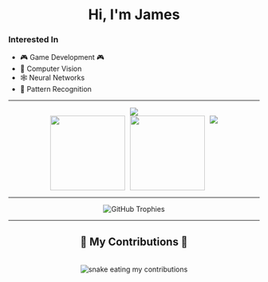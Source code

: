 <!-- Centered Intro -->
<h1 align="center"><strong>Hi, I'm James</strong></h1>

### Interested In
- 🎮 Game Development   🎮 
- 🧠 Computer Vision  
- 🕸️ Neural Networks  
- 🧩 Pattern Recognition

---

<div align="center">
  <img src="http://github-profile-summary-cards.vercel.app/api/cards/profile-details?username=Sungchann&theme=github" />
</div>

<div align="center" style="display: flex; justify-content: center; gap: 10px;">
  <!-- Stats -->
  <img height="150" src="http://github-profile-summary-cards.vercel.app/api/cards/stats?username=Sungchann&theme=github" />
  <!-- Productive Time -->
  <img height="150" src="http://github-profile-summary-cards.vercel.app/api/cards/productive-time?username=Sungchann&theme=github&utcOffset=8" />
  <!-- Streak -->
  <img src="https://streak-stats.demolab.com/?user=Sungchann&theme=default" />
</div>

---

<!-- Achievements/Badges (optional real badges below) -->
<p align="center">
  <img 
    src="https://github-profile-trophy.vercel.app/?username=Sungchann&theme=flat&margin-w=10&no-frame=true" 
    alt="GitHub Trophies"
  />
</p>

---
<!-- Snake Animation -->
<div align="center">
  <h2>🐍 My Contributions 🐍</h2>
  <br>
  <img alt="snake eating my contributions" src="https://raw.githubusercontent.com/jamesvquijano/jamesvquijano/output/github-contribution-grid-snake.svg" />
  <br/><br/><br/>
</div>
